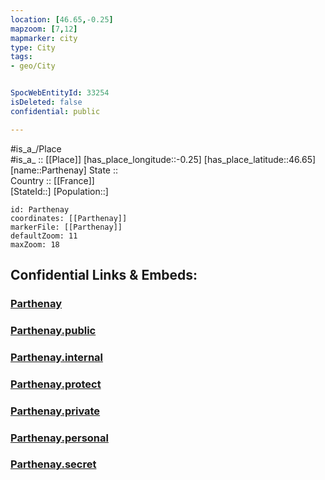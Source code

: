 ```yaml
---
location: [46.65,-0.25] 
mapzoom: [7,12] 
mapmarker: city 
type: City
tags:
- geo/City


SpocWebEntityId: 33254
isDeleted: false
confidential: public

---
```

#is_a_/Place  
#is_a_ :: [[Place]] 
[has_place_longitude::-0.25] 
[has_place_latitude::46.65] 
[name::Parthenay] 
State ::  
Country :: [[France]]  
[StateId::] 
[Population::] 



```leaflet
id: Parthenay
coordinates: [[Parthenay]] 
markerFile: [[Parthenay]] 
defaultZoom: 11 
maxZoom: 18
```


## Confidential Links & Embeds: 

### [Parthenay](/_Standards/Earth/Continent/Europe/Europe~West/France/regions~France/Nouvelle-Aquitaine/departments~Aquitaine/Deux-Sèvres/communes~Deux-Sèvres/Parthenay/cities~Parthenay/Parthenay.md) 

### [Parthenay.public](/_public/Earth/Continent/Europe/Europe~West/France/regions~France/Nouvelle-Aquitaine/departments~Aquitaine/Deux-Sèvres/communes~Deux-Sèvres/Parthenay/cities~Parthenay/Parthenay.public.md) 

### [Parthenay.internal](/_internal/Earth/Continent/Europe/Europe~West/France/regions~France/Nouvelle-Aquitaine/departments~Aquitaine/Deux-Sèvres/communes~Deux-Sèvres/Parthenay/cities~Parthenay/Parthenay.internal.md) 

### [Parthenay.protect](/_protect/Earth/Continent/Europe/Europe~West/France/regions~France/Nouvelle-Aquitaine/departments~Aquitaine/Deux-Sèvres/communes~Deux-Sèvres/Parthenay/cities~Parthenay/Parthenay.protect.md) 

### [Parthenay.private](/_private/Earth/Continent/Europe/Europe~West/France/regions~France/Nouvelle-Aquitaine/departments~Aquitaine/Deux-Sèvres/communes~Deux-Sèvres/Parthenay/cities~Parthenay/Parthenay.private.md) 

### [Parthenay.personal](/_personal/Earth/Continent/Europe/Europe~West/France/regions~France/Nouvelle-Aquitaine/departments~Aquitaine/Deux-Sèvres/communes~Deux-Sèvres/Parthenay/cities~Parthenay/Parthenay.personal.md) 

### [Parthenay.secret](/_secret/Earth/Continent/Europe/Europe~West/France/regions~France/Nouvelle-Aquitaine/departments~Aquitaine/Deux-Sèvres/communes~Deux-Sèvres/Parthenay/cities~Parthenay/Parthenay.secret.md)

